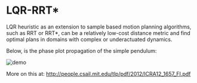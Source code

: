 # LQR-RRT*
LQR heuristic as an extension to sample based motion planning algorithms, such as RRT or  RRT*, can be a relatively low-cost distance metric and find optimal plans in domains with complex or underactuated dynamics.

Below, is the phase plot propagation of the simple pendulum:

![demo](http://i58.photobucket.com/albums/g257/MahanFathi/pendrrt%202_zpsfekajg7i.gif)

More on this at: http://people.csail.mit.edu/tlp/pdf/2012/ICRA12_1657_FI.pdf

